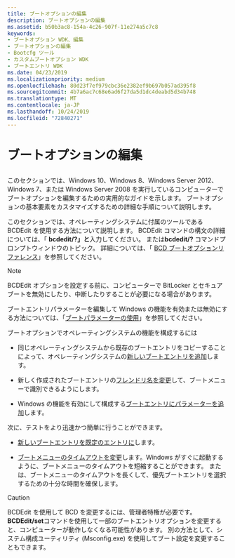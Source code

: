 ```yaml
---
title: ブートオプションの編集
description: ブートオプションの編集
ms.assetid: b50b3ac8-154a-4c26-907f-11e274a5c7c8
keywords:
- ブートオプション WDK、編集
- ブートオプションの編集
- Bootcfg ツール
- カスタムブートオプション WDK
- ブートエントリ WDK
ms.date: 04/23/2019
ms.localizationpriority: medium
ms.openlocfilehash: 80d23f7ef979cbc36e2382ef9b697b057ad395f8
ms.sourcegitcommit: 4b7a6ac7c68e6ad6f27da5d1dc4deabd5d34b748
ms.translationtype: MT
ms.contentlocale: ja-JP
ms.lasthandoff: 10/24/2019
ms.locfileid: "72840271"
---
```

# <a name="editing-boot-options"></a>ブートオプションの編集


## <span id="ddk_editing_boot_options_tools"></span><span id="DDK_EDITING_BOOT_OPTIONS_TOOLS"></span>


このセクションでは、Windows 10、Windows 8、Windows Server 2012、Windows 7、または Windows Server 2008 を実行しているコンピューターでブートオプションを編集するための実用的なガイドを示します。 ブートオプションの基本要素をカスタマイズするための詳細な手順について説明します。

このセクションでは、オペレーティングシステムに付属のツールである BCDEdit を使用する方法について説明します。 BCDEdit コマンドの構文の詳細については、「 **bcdedit/?」と**入力してください。 または**bcdedit/?** コマンドプロンプトウィンドウのトピック。 詳細については、「 [BCD ブートオプションリファレンス](https://docs.microsoft.com/windows-hardware/drivers/ddi/index)」を参照してください。

> [!NOTE]
> BCDEdit オプションを設定する前に、コンピューターで BitLocker とセキュアブートを無効にしたり、中断したりすることが必要になる場合があります。

ブートエントリパラメーターを編集して Windows の機能を有効または無効にする方法については、「[ブートパラメーターの使用](using-boot-parameters.md)」を参照してください。

ブートオプションでオペレーティングシステムの機能を構成するには

- 同じオペレーティングシステムから既存のブートエントリをコピーすることによって、オペレーティングシステムの[新しいブートエントリを追加](adding-boot-entries.md)します。

- 新しく作成されたブートエントリの[フレンドリ名を変更](changing-the-friendly-name-of-a-boot-entry.md)して、ブートメニューで識別できるようにします。

- Windows の機能を有効にして構成する[ブートエントリにパラメーターを追加](changing-boot-parameters.md)します。

次に、テストをより迅速かつ簡単に行うことができます。

- [新しいブートエントリを既定のエントリに](changing-the-default-boot-entry.md)します。

-  [ブートメニューのタイムアウトを変更](changing-the-boot-menu-time-out.md)します。Windows がすぐに起動するように、ブートメニューのタイムアウトを短縮することができます。 または、ブートメニューのタイムアウトを長くして、優先ブートエントリを選択するための十分な時間を確保します。

> [!CAUTION]
> BCDEdit を使用して BCD を変更するには、管理者特権が必要です。 **BCDEdit/set**コマンドを使用して一部のブートエントリオプションを変更すると、コンピューターが動作しなくなる可能性があります。 別の方法として、システム構成ユーティリティ (Msconfig.exe) を使用してブート設定を変更することもできます。

